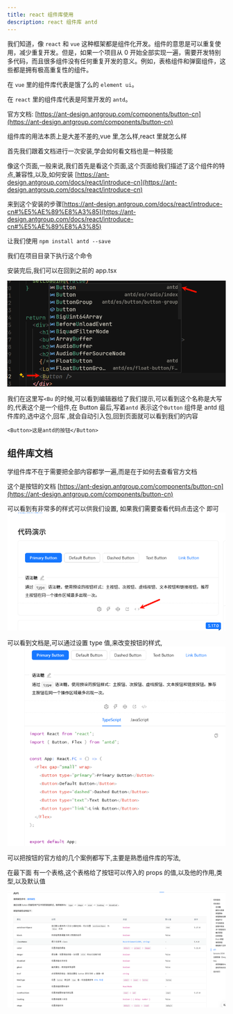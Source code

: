 ```yaml
---
title: react 组件库使用
description: react 组件库 antd
---
```


我们知道，像 `react` 和 `vue` 这种框架都是组件化开发。组件的意思是可以重复使用，减少重复开发。但是，如果一个项目从 0 开始全部实现一遍，需要开发特别多代码，而且很多组件没有任何重复开发的意义。例如，表格组件和弹窗组件，这些都是拥有极高重复性的组件。

在 `vue` 里的组件库代表是饿了么的 `element ui`。

在 `react` 里的组件库代表是阿里开发的 `antd`。

官方文档: [https://ant-design.antgroup.com/components/button-cn](https://ant-design.antgroup.com/components/button-cn)

组件库的用法本质上是大差不差的,vue 里,怎么样,react 里就怎么样

首先我们跟着文档进行一次安装,学会如何看文档也是一种技能

像这个页面,一般来说,我们首先是看这个页面,这个页面给我们描述了这个组件的特点,兼容性,以及,如何安装
[https://ant-design.antgroup.com/docs/react/introduce-cn](https://ant-design.antgroup.com/docs/react/introduce-cn)

来到这个安装的步骤[https://ant-design.antgroup.com/docs/react/introduce-cn#%E5%AE%89%E8%A3%85](https://ant-design.antgroup.com/docs/react/introduce-cn#%E5%AE%89%E8%A3%85)

让我们使用 `npm install antd --save`

我们在项目目录下执行这个命令

安装完后,我们可以在回到之前的 app.tsx

![alt text](./ts/image8.png)

我们在这里写`<Bu` 的时候,可以看到编辑器给了我们提示,可以看到这个名称是大写的,代表这个是一个组件,在 Button 最后,写着`antd` 表示这个`Button` 组件是 antd 组件库的,选中这个,回车 ,就会自动引入包,回到页面就可以看到我们的内容

```tsx
<Button>这是antd的按钮</Button>
```

## 组件库文档

学组件库不在于需要把全部内容都学一遍,而是在于如何去查看官方文档

这个是按钮的文档
[https://ant-design.antgroup.com/components/button-cn](https://ant-design.antgroup.com/components/button-cn)

可以看到有非常多的样式可以供我们设置,
如果我们需要查看代码点击这个 即可
![alt text](./ts/image9.png)

可以看到文档是,可以通过设置 type 值,来改变按钮的样式,
![alt text](./ts/image10.png)

可以把按钮的官方给的几个案例都写下,主要是熟悉组件库的写法,

在最下面 有一个表格,这个表格给了按钮可以传入的 props 的值,以及他的作用,类型,以及默认值

![alt text](./ts/image11.png)
